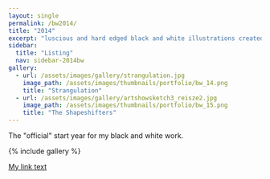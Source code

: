 ```yaml
---
layout: single
permalink: /bw2014/
title: "2014"
excerpt: "luscious and hard edged black and white illustrations created using PaintTool SAI and Photoshop."
sidebar:
  title: "Listing"
  nav: sidebar-2014bw
gallery:
  - url: /assets/images/gallery/strangulation.jpg
    image_path: /assets/images/thumbnails/portfolio/bw_14.png 
    title: "Strangulation"
  - url: /assets/images/gallery/artshowsketch3_reisze2.jpg
    image_path: /assets/images/thumbnails/portfolio/bw_15.png
    title: "The Shapeshifters"
---
```


The "official" start year for my black and white work.

{% include gallery %}

<a href="/assets/images/gallery/strangulation.jpg" class="noLightbox">My link text</a>